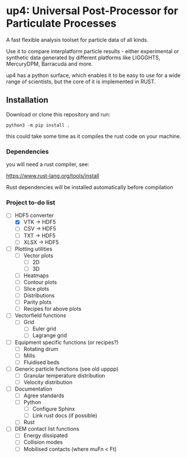 # up4: Universal Post-Processor for Particulate Processes

A fast flexible analysis toolset for particle data of all kinds.

Use it to compare interplatform particle results - either experimental
or synthetic data generated by different platforms like LIGGGHTS, MercuryDPM,
Barracuda and more.

up4 has a python surface, which enables it to be easy to use for a wide range of
scientists, but the core of it is implemented in RUST.


## Installation

Download or clone this repository and run:

    python3 -m pip install .

this could take some time as it compiles the rust code on your machine.

### Dependencies

you will need a rust compiler, see:

https://www.rust-lang.org/tools/install

Rust dependencies will be installed automatically before compilation


### Project to-do list
- [ ] HDF5 converter
    - [x] VTK -> HDF5
    - [ ] CSV -> HDF5
    - [ ] TXT -> HDF5
    - [ ] XLSX -> HDF5
- [ ] Plotting utilities
  - [ ] Vector plots
    - [ ] 2D
    - [ ] 3D
  - [ ] Heatmaps
  - [ ] Contour plots
  - [ ] Slice plots
  - [ ] Distributions
  - [ ] Parity plots
  - [ ] Recipes for above plots
- [ ] Vectorfield functions
  - [ ] Grid
    - [ ] Euler grid
    - [ ] Lagrange grid
- [ ] Equipment specific functions (or recipes?)
  - [ ] Rotating drum
  - [ ] Mills
  - [ ] Fluidised beds
- [ ] Generic particle functions (see old upppp)
  - [ ] Granular temperature distribution
  - [ ] Velocity distribution
- [ ] Documentation
  - [ ] Agree standards
  - [ ] Python
    - [ ] Configure Sphinx
    - [ ] Link rust docs (if possible)
  - [ ] Rust
- [ ] DEM contact list functions
  - [ ] Energy dissipated
  - [ ] Collision modes
  - [ ] Mobilised contacts (where muFn < Ft)
